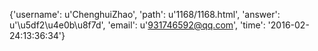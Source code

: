 {'username': u'ChenghuiZhao', 'path': u'1168/1168.html', 'answer': u'\u5df2\u4e0b\u8f7d', 'email': u'931746592@qq.com', 'time': '2016-02-24:13:36:34'}